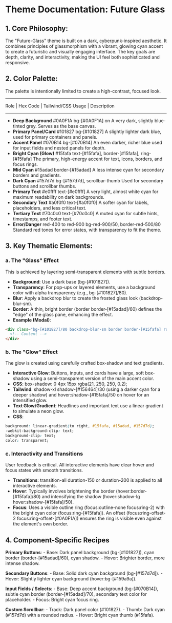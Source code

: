 # Theme Documentation: Future Glass


## 1. Core Philosophy:

The "Future-Glass" theme is built on a dark, cyberpunk-inspired aesthetic. It combines principles of glassmorphism with a vibrant, glowing cyan accent to create a futuristic and visually engaging interface. The key goals are depth, clarity, and interactivity, making the UI feel both sophisticated and responsive.

## 2. Color Palette:

The palette is intentionally limited to create a high-contrast, focused look.

---

Role  |  Hex Code  |  Tailwind/CSS Usage  |  Description

---

- **Deep Background**	    #0A0F1A	bg-[#0A0F1A] on <body>	A very dark, slightly blue-tinted grey. Serves as the base canvas.
- **Primary Panel/Card**	#101827	bg-[#101827]	A slightly lighter dark blue, used for primary containers and panels.
- **Accent Panel**	        #070B14	bg-[#070B14]	An even darker, richer blue used for input fields and nested panels for depth.
- **Bright Cyan (Glow)**	#15fafa	text-[#15fafa], border-[#15fafa], ring-[#15fafa]	The primary, high-energy accent for text, icons, borders, and focus rings.
- **Mid Cyan**	            #15adad	border-[#15adad]	A less intense cyan for secondary borders and gradients.
- **Dark Cyan**	            #157d7d	bg-[#157d7d], scrollbar-thumb	Used for secondary buttons and scrollbar thumbs.
- **Primary Text**	        #e0ffff	text-[#e0ffff]	A very light, almost white cyan for maximum readability on dark backgrounds.
- **Secondary Text**	    #a0f0f0	text-[#a0f0f0]	A softer cyan for labels, placeholders, and less critical text.
- **Tertiary Text**	        #70c0c0	text-[#70c0c0]	A muted cyan for subtle hints, timestamps, and footer text.
- **Error/Danger**	        red-400 to red-900	bg-red-900/50, border-red-500/80	Standard red tones for error states, with transparency to fit the theme.

## 3. Key Thematic Elements:

### a. The "Glass" Effect

This is achieved by layering semi-transparent elements with subtle borders.
- **Background**: Use a dark base (bg-[#101827]).
- **Transparency**: For pop-ups or layered elements, use a background color with alpha transparency (e.g., bg-[#101827]/80).
- **Blur**: Apply a backdrop blur to create the frosted glass look (backdrop-blur-sm).
- **Border**: A thin, bright border (border border-[#15adad]/60) defines the "edge" of the glass pane, enhancing the effect.
- **Example (Modal)**:

```html
<div class="bg-[#101827]/80 backdrop-blur-sm border border-[#15fafa] rounded-lg">
  <!-- Content -->
</div>
```

### b. The "Glow" Effect

The glow is created using carefully crafted box-shadow and text gradients.
- **Interactive Glow**: Buttons, inputs, and cards have a large, soft box-shadow using a semi-transparent version of the main accent color.
- **CSS**: box-shadow: 0 4px 15px rgba(21, 250, 250, 0.2);
- **Tailwind**: shadow-xl shadow-[#156464]/30 (using a darker cyan for a deeper shadow) and hover:shadow-[#15fafa]/50 on hover for an intensified glow.
- **Text Glow/Gradient**: Headlines and important text use a linear gradient to simulate a neon glow.
- **CSS**:
    
```css
background: linear-gradient(to right, #15fafa, #15adad, #157d7d);
-webkit-background-clip: text;
background-clip: text;
color: transparent;
```

### c. Interactivity and Transitions

User feedback is critical. All interactive elements have clear hover and focus states with smooth transitions.
- **Transitions**: transition-all duration-150 or duration-200 is applied to all interactive elements.
- **Hover**: Typically involves brightening the border (hover:border-[#15fafa]/80) and intensifying the shadow (hover:shadow-lg hover:shadow-[#15fafa]/50).
- **Focus**: Uses a visible outline ring (focus:outline-none focus:ring-2) with the bright cyan color (focus:ring-[#15fafa]). An offset (focus:ring-offset-2 focus:ring-offset-[#0A0F1A]) ensures the ring is visible even against the element's own border.

## 4. Component-Specific Recipes

**Primary Buttons**:
    - Base: Dark panel background (bg-[#101827]), cyan border (border-[#15adad]/60), cyan shadow.
    - Hover: Brighter border, more intense shadow.

**Secondary Buttons**:
    - Base: Solid dark cyan background (bg-[#157d7d]).
    - Hover: Slightly lighter cyan background (hover:bg-[#159a9a]).

**Input Fields / Selects**:
    - Base: Deep accent background (bg-[#070B14]), subtle cyan border (border-[#15adad]/70), secondary text color for placeholder.
    - Focus: Bright cyan focus ring.

**Custom Scrollbar**:
    - Track: Dark panel color (#101827).
    - Thumb: Dark cyan (#157d7d) with a rounded radius.
    - Hover: Bright cyan thumb (#15fafa).
